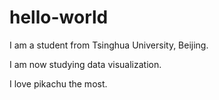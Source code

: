 # hello-world

I am a student from Tsinghua University, Beijing.

I am now studying data visualization.

I love pikachu the most.
